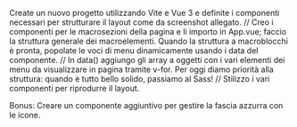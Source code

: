 Create un nuovo progetto utilizzando Vite e Vue 3 e definite i componenti necessari per strutturare il layout come da screenshot allegato.
// Creo i componenti per le macrosezioni della pagina e li importo in App.vue; faccio la struttura generale dei macroelementi.
Quando la struttura a macroblocchi è pronta, popolate le voci di menu dinamicamente usando i data del componente.
// In data() aggiungo gli array a oggetti con i vari elementi dei menu da visualizzare in pagina tramite v-for.
Per oggi diamo priorità alla struttura: quando è tutto bello solido, passiamo al Sass!
// Stilizzo i vari componenti per riprodurre il layout.

Bonus:
Creare un componente aggiuntivo per gestire la fascia azzurra con le icone.